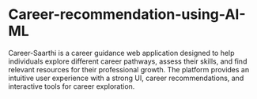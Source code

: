# Career-recommendation-using-AI-ML
Career-Saarthi is a career guidance web application designed to help individuals explore different career pathways, assess their skills, and find relevant resources for their professional growth. The platform provides an intuitive user experience with a strong UI, career recommendations, and interactive tools for career exploration.
